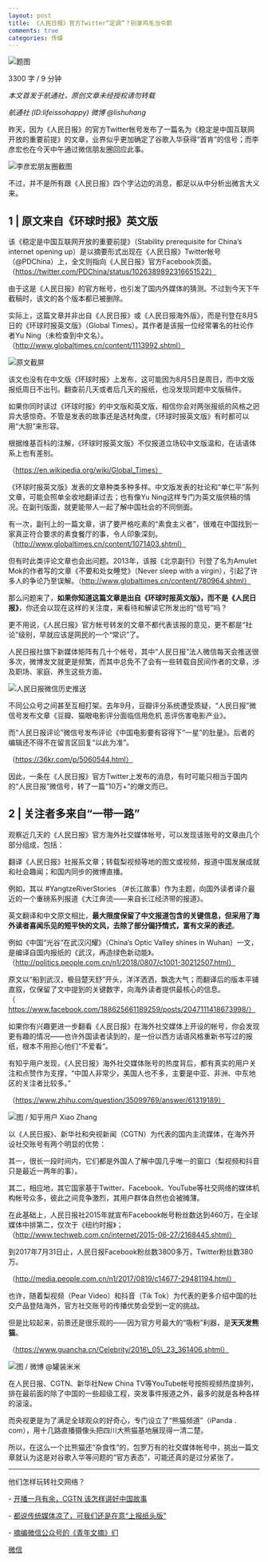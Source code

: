 ```yaml
---
layout: post
title: 《人民日报》官方Twitter“定调”？别拿鸡毛当令箭
comments: true
categories: 传媒
---
```


![题图](http://ww1.sinaimg.cn/large/4b91f9d5gy1fu2ksn2466j20u00gwtka.jpg)

3300 字 / 9 分钟

_本文首发于航通社，原创文章未经授权请勿转载_

_航通社 (ID:lifeissohappy) 微博 @lishuhang_

昨天，因为《人民日报》的官方Twitter帐号发布了一篇名为《稳定是中国互联网开放的重要前提》的文章，业界似乎更加确定了谷歌入华获得“首肯”的信号；而李彦宏也在今天中午通过微信朋友圈回应此事。

  

![李彦宏朋友圈截图](http://ww1.sinaimg.cn/large/4b91f9d5gy1fu2ks4rtlmj20u01mk1ky.jpg)

  

不过，并不是所有跟《人民日报》四个字沾边的消息，都足以从中分析出微言大义来。

## 1 | 原文来自《环球时报》英文版


该《稳定是中国互联网开放的重要前提》（Stability prerequisite for China’s internet opening up）是以摘要形式出现在《人民日报》Twitter帐号（@PDChina）上，全文则指向《人民日报》官方Facebook页面。（https://twitter.com/PDChina/status/1026389892316651522）

  

由于这是《人民日报》的官方帐号，也引发了国内外媒体的猜测。不过到今天下午截稿时，该文的各个版本都已被删除。

  

实际上，这篇文章并非出自《人民日报》或《人民日报海外版》，而是刊登在8月5日的《环球时报英文版》（Global Times）。其作者是该报一位经常署名的社论作者Yu Ning（未检查到中文名）。（http://www.globaltimes.cn/content/1113992.shtml）

  

![原文截屏](http://ww1.sinaimg.cn/large/4b91f9d5gy1fu2ktus9owj20rg1e3b29.jpg)

  

该文也没有在中文版《环球时报》上发布，这可能因为8月5日是周日，而中文版报纸周日不出刊。翻查前几天或者后几天的报纸，也没发现同题中文版稿件。

  

如果你同时读过《环球时报》的中文版和英文版，相信你会对两张报纸的风格之迥异大感惊奇。不管是发表的故事还是选材角度，《环球时报英文版》有时都可以用“大胆”来形容。

  

根据维基百科的注解，《环球时报英文版》不仅报道立场较中文版温和，在话语体系上也有差别。

（https://en.wikipedia.org/wiki/Global_Times）

  

《环球时报英文版》发表的文章种类多种多样。中文版发表的社论和“单仁平”系列文章，可能会照单全收地翻译过去；也有像Yu Ning这样专门为英文版供稿的情况。在副刊版面，就更能带人一起了解中国社会的不同侧面。

  

有一次，副刊上的一篇文章，讲了要严格吃素的“素食主义者”，很难在中国找到一家真正符合要求的素食餐厅的事，令人印象深刻。（http://www.globaltimes.cn/content/1071403.shtml）

  

但有时此类评论文章也会出问题。2013年，该报《北京副刊》刊登了名为Amulet Mok的作者写的文章《不要和处女睡觉》（Never sleep with a virgin），引起了许多人的争论乃至误解。（http://www.globaltimes.cn/content/780964.shtml）

  

那么问题来了，**如果你知道这篇文章是出自《环球时报英文版》，而不是《人民日报》**，你还会以现在这样的关注度，来看待和解读它所发出的“信号”吗？

  

更不用说，《人民日报》官方帐号转发的文章不都代表该报的意见，更不都是“社论”级别，早就应该是网民的一个“常识”了。

  

人民日报社旗下新媒体矩阵有几十个帐号，其中“人民日报”法人微信每天会推送很多次，微博发文就更是频繁，而其中总免不了会有一些转载自民间作者的文章，涉及职场、家庭、养生这些方面。

  

![人民日报微信历史推送](http://ww1.sinaimg.cn/large/4b91f9d5gy1fu2kuuxpcrj20u01o04qp.jpg)

  

不同公众号之间甚至互相打架。去年9月，豆瓣评分系统遭受质疑，“人民日报”微信号发布文章《豆瓣、猫眼电影评分面临信用危机 恶评伤害电影产业》。

  

而“人民日报评论”微信号发布评论《中国电影要有容得下“一星”的肚量》。后者的编辑还不得不在留言区回复“以此为准”。

（https://36kr.com/p/5060544.html）

  

因此，一条在《人民日报》官方Twitter上发布的消息，有时可能只相当于国内的“人民日报”微信号，转了一篇“10万+”的爆文而已。

  

## 2 | 关注者多来自“一带一路”


观察近几天的《人民日报》官方海外社交媒体帐号，可以发现该账号的文章由几个部分组成，包括：

  

翻译《人民日报》社报系文章；转载梨视频等地的图文或视频，报道中国发展成就和社会趣闻；和国内同步的微博直播。

  

例如，其以 #YangtzeRiverStories （#长江故事）作为主题，向国外读者译介最近的一个重磅系列报道《大江奔流——来自长江经济带的报道》。

  

英文翻译和中文原文相比，**最大限度保留了中文报道包含的关键信息，但采用了海外读者喜闻乐见的短平快的文风，去除了部分偏抒情式，富有文采的表述**。

  

例如《中国“光谷”在武汉闪耀》（China’s Optic Valley shines in Wuhan）一文，是编译自国内报纸的《武汉，再造绿色新动能》。（http://politics.people.com.cn/n1/2018/0807/c1001-30212507.html）

  

原文以“船到武汉，极目楚天舒”开头，洋洋洒洒，飘逸大气；而翻译后的版本平铺直叙，仅保留了文中提到的关键数字，向海外读者提供最核心的信息。（https://www.facebook.com/188625661189259/posts/2047111418673998/）

  

如果你有兴趣更进一步翻看《人民日报》在海外社交媒体上开设的帐号，你会发现更有趣的情况——也许外国读者读到的，是一份以西方话语风格重新书写过的报纸，根本不用担心他们“不爱看”。

  

有知乎用户发现，《人民日报》海外社交媒体账号的热度背后，都有真实的用户关注和点赞作为支撑，“中国人非常少，美国人也不多，主要是中亚、非洲、中东地区的关注者比较多。”

（https://www.zhihu.com/question/35099769/answer/61319189）

  

![图 / 知乎用户 Xiao Zhang](http://ww1.sinaimg.cn/large/4b91f9d5gy1fu2kr6819dj20ls0mek4x.jpg)



  

以《人民日报》、新华社和央视新闻（CGTN）为代表的国内主流媒体，在海外开设社交账号有两个明显的优势：

  

其一，很长一段时间内，它们都是外国人了解中国几乎唯一的窗口（梨视频和抖音只是最近一两年的事）。

  

其二，相应地，其它国家基于Twitter、Facebook、YouTube等社交网络的媒体机构帐号众多，彼此之间竞争激烈，其用户群体自然也会被摊薄。

  

在此基础上，人民日报社2015年就宣布Facebook帐号粉丝数达到460万，在全球媒体中排第二，仅次于《纽约时报》；（http://www.techweb.com.cn/internet/2015-06-27/2168445.shtml）

  

到2017年7月31日止，人民日报Facebook粉丝数3800多万，Twitter粉丝数380万。

（http://media.people.com.cn/n1/2017/0819/c14677-29481194.html）

  

也许，随着梨视频（Pear Video）和抖音（Tik Tok）为代表的更多介绍中国的社交产品登陆海外，官方社交账号的传播优势会受到一定的挑战。

  

但是比较起来，前景还是很乐观的——因为官方号最大的“吸粉”利器，是**天天发熊猫**。

（https://www.guancha.cn/Celebrity/2016\_05\_23_361406.shtml）

  

![图 / 微博 @罐装米米](http://ww1.sinaimg.cn/large/4b91f9d5gy1fu2kqn4ynxj20k00zl1kx.jpg)  




在人民日报、CGTN、新华社New China TV等YouTube帐号按照视频热度排列，排在最前面的除了中国的一些超级工程，突发事件报道之外，最多的就是各种各样的滚滚。

  

而央视更是为了满足全球观众的好奇心，专门设立了“熊猫频道”（iPanda . com），用十几路直播摄像头把四川大熊猫基地展现得一清二楚。

  

所以，在这么一个比熊猫还“杂食性”的，包罗万有的社交媒体帐号中，挑出一篇文章就认为这是对谷歌入华等问题的“官方表态”，可能还真的是过分紧张了。

  

* * *

他们怎样玩转社交网络？

- [开播一月有余，CGTN 该怎样讲好中国故事](http://mp.weixin.qq.com/s?__biz=MjM5Mjg1ODIxMQ==&mid=2650658806&idx=1&sn=058a2bcc1347473366499b478ffdbaf2&chksm=be969efa89e117ec714be3e4d54e94f4aa0e3cc3ec3ecc2b0238a586ee9e67af21f4295b992a&scene=21#wechat_redirect)

- [都说传统媒体凉了，可我们还是在意“上报纸头版”](http://mp.weixin.qq.com/s?__biz=MjM5Mjg1ODIxMQ==&mid=2650659444&idx=1&sn=fce485a52fdc14d98362a6eaf423a0f8&chksm=be96937889e11a6eadd9be92d122b639ff3d02c9437a6fbdee446b50d45695024880befb9c50&scene=21#wechat_redirect)

- [摘编微信公众号的《青年文摘》们](http://mp.weixin.qq.com/s?__biz=MjM5Mjg1ODIxMQ==&mid=2650659468&idx=1&sn=0c8e2fa5b7868066f682443d9e1a5c46&chksm=be96938089e11a96c4f8d76379aac189249a888bacca707edfa5798d208df2725d02a33a4530&scene=21#wechat_redirect)

  


[微信](https://mp.weixin.qq.com/s?__biz=MjM5Mjg1ODIxMQ==&mid=2650659906&idx=1&sn=9695c0ce0176b76da935c185ba223a45)